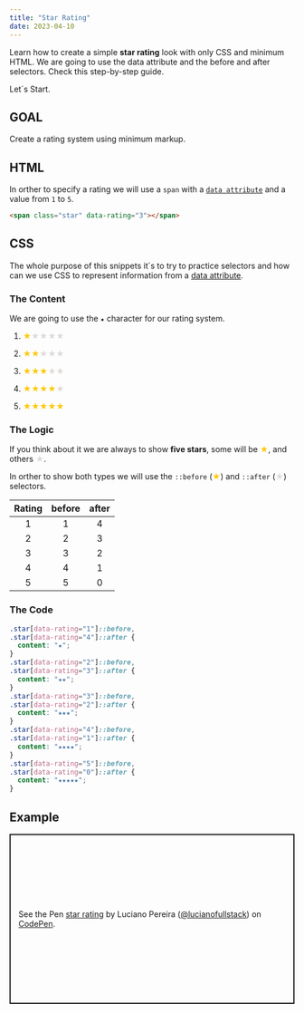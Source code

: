 ```yaml
---
title: "Star Rating"
date: 2023-04-10
---
```


Learn how to create a simple **star rating** look with only CSS and minimum HTML. We are going to use the data attribute and the before and after selectors. Check this step-by-step guide.

Let´s Start.

## GOAL

Create a rating system using minimum markup.

## HTML

In orther to specify a rating we will use a `span` with a <a href="https://developer.mozilla.org/en-US/docs/Learn/HTML/Howto/Use_data_attributes">`data attribute`</a> and a value from `1` to `5`.

```html
<span class="star" data-rating="3"></span>
```

## CSS

The whole purpose of this snippets it´s to try to practice selectors and how can we use CSS to represent information from a <a href="https://developer.mozilla.org/en-US/docs/Learn/HTML/Howto/Use_data_attributes">data attribute</a>.

### The Content

We are going to use the `★` character for our rating system. 

1. <span style="color:#ffc700">★</span><span style="color:#dddad7">★★★★</span>

2. <span style="color:#ffc700">★★</span><span style="color:#dddad7">★★★</span>

3. <span style="color:#ffc700">★★★</span><span style="color:#dddad7">★★</span>

4. <span style="color:#ffc700">★★★★</span><span style="color:#dddad7">★</span>

5. <span style="color:#ffc700">★★★★★</span>

### The Logic

If you think about it we are always to show <strong>five stars</strong>, some will be <span style="color:#ffc700">★</span>, and others <span style="color:#dddad7">★</span>. 

In orther to show both types we will use the `::before` (<span style="color:#ffc700">★</span>) and `::after` (<span style="color:#dddad7">★</span>) selectors.

Rating | before | after
:----: | :-----:|:----:
1      | 1      | 4
2      | 2      | 3
3      | 3      | 2
4      | 4      | 1
5      | 5      | 0

### The Code

```css
.star[data-rating="1"]::before,
.star[data-rating="4"]::after {
  content: "★";
}
.star[data-rating="2"]::before,
.star[data-rating="3"]::after {
  content: "★★";
}
.star[data-rating="3"]::before,
.star[data-rating="2"]::after {
  content: "★★★";
}
.star[data-rating="4"]::before,
.star[data-rating="1"]::after {
  content: "★★★★";
}
.star[data-rating="5"]::before,
.star[data-rating="0"]::after {
  content: "★★★★★";
}
```

## Example

<p class="codepen" data-height="300" data-default-tab="html,result" data-slug-hash="VwELpPO" data-user="lucianofullstack" style="height: 300px; box-sizing: border-box; display: flex; align-items: center; justify-content: center; border: 2px solid; margin: 1em 0; padding: 1em;">
  <span>See the Pen <a href="https://codepen.io/lucianofullstack/pen/VwELpPO">
  star rating</a> by Luciano Pereira (<a href="https://codepen.io/lucianofullstack">@lucianofullstack</a>)
  on <a href="https://codepen.io">CodePen</a>.</span>
</p><script async src="https://cpwebassets.codepen.io/assets/embed/ei.js"></script>
